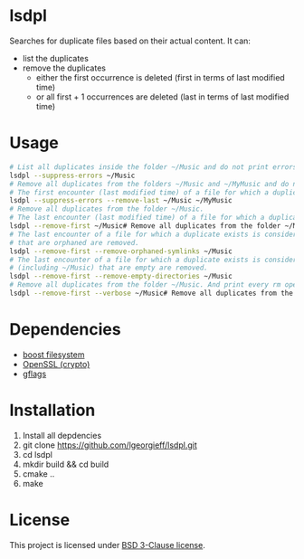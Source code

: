 # lsdpl

Searches for duplicate files based on their actual content. It can:
- list the duplicates
- remove the duplicates
  - either the first occurrence is deleted (first in terms of last modified time)
  - or all first + 1 occurrences are deleted (last in terms of last modified time)

# Usage
```bash
# List all duplicates inside the folder ~/Music and do not print errors (e.g. permission denied).
lsdpl --suppress-errors ~/Music
# Remove all duplicates from the folders ~/Music and ~/MyMusic and do not print errors (e.g. permission denied).
# The first encounter (last modified time) of a file for which a duplicate exists is considered as the original.
lsdpl --suppress-errors --remove-last ~/Music ~/MyMusic
# Remove all duplicates from the folder ~/Music.
# The last encounter (last modified time) of a file for which a duplicate exists is considered as the original.
lsdpl --remove-first ~/Music# Remove all duplicates from the folder ~/Music.
# The last encounter of a file for which a duplicate exists is considered as the original. Eventually all symlinks
# that are orphaned are removed.
lsdpl --remove-first --remove-orphaned-symlinks ~/Music
# The last encounter of a file for which a duplicate exists is considered as the original. Eventually all directories
# (including ~/Music) that are empty are removed.
lsdpl --remove-first --remove-empty-directories ~/Music
# Remove all duplicates from the folder ~/Music. And print every rm operation on stdout.
lsdpl --remove-first --verbose ~/Music# Remove all duplicates from the folder ~/Music.

```
  
# Dependencies
- [boost filesystem](https://www.boost.org/doc/libs/1_68_0/libs/filesystem/doc/index.htm)
- [OpenSSL (crypto)](https://github.com/openssl/openssl)
- [gflags](https://github.com/gflags/gflags)

# Installation
1. Install all depdencies
2. git clone https://github.com/lgeorgieff/lsdpl.git
3. cd lsdpl
4. mkdir build && cd build
5. cmake ..
6. make

# License
This project is licensed under [BSD 3-Clause license](./LICENSE.txt).
